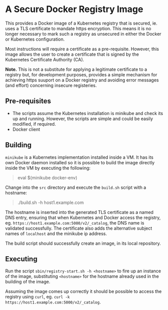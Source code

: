# A Secure Docker Registry Image

This provides a Docker image of a Kubernetes registry that is secured, ie. uses a TLS certificate to mandate https encryption. This means it is no longer necessary to mark such a registry as unsecured in either the Docker or Kubernetes configuration.

Most instructions will require a certificate as a pre-requisite. However, this image allows the user to create a certificate that is signed by the Kubernetes Certificate Authority (CA).

**Note.**
This is not a substitute for applying a legitimate certificate to a registry but, for development purposes, provides a simple mechanism for achieving https suuport on a Docker registry and avoiding error messages (and effort) concerning insecure registeries.

## Pre-requisites
* The scripts assume the Kubernetes installation is minikube and check its up and running. However, the scripts are simple and could be easily modified, if required.
* Docker client

## Building

`minikube` is a Kubernetes implementation installed inside a VM. It has its own Docker daemon installed so it is possible to build the image directly inside the VM by executing the following:
> eval $(minikube docker-env)

Change into the `src` directory and execute the `build.sh` script with a hostname:
> ./build.sh -h host1.example.com

The hostname is inserted into the generated TLS certificate as a named DNS entry, ensuring that when Kubernetes and Docker access the registry, eg. `https://host1.example.com:5000/v2/_catalog`, the DNS name is validated successfully. The certificate also adds the alternative subject names of `localhost` and the minikube ip address.

The build script should successfully create an image, in its local repository.

## Executing

Run the script `sbin/registry-start.sh -h <hostname>` to fire up an instance of the image, substituting `<hostname>` for the hostname already used in the building of the image.

Assuming the image comes up correctly it should be possible to access the registry using `curl`, eg. `curl -k https://host1.example.com:5000/v2/_catalog`. 

